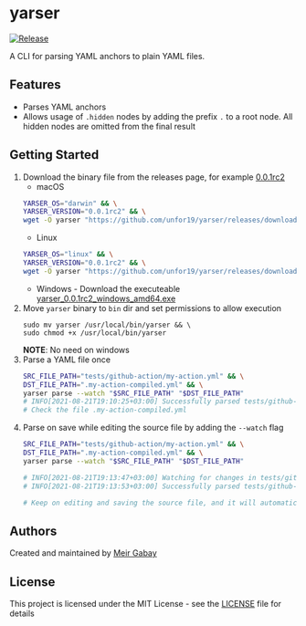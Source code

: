 # yarser

[![Release](https://github.com/unfor19/yarser/actions/workflows/release.yml/badge.svg)](https://github.com/unfor19/yarser/actions/workflows/release.yml)

A CLI for parsing YAML anchors to plain YAML files.

## Features

- Parses YAML anchors
- Allows usage of `.hidden` nodes by adding the prefix `.` to a root node. All hidden nodes are omitted from the final result

## Getting Started

1. Download the binary file from the releases page, for example [0.0.1rc2](https://github.com/unfor19/yarser/releases/tag/0.0.1rc2)
   - macOS
    ```bash
    YARSER_OS="darwin" && \
    YARSER_VERSION="0.0.1rc2" && \
    wget -O yarser "https://github.com/unfor19/yarser/releases/download/${YARSER_VERSION}/${YARSER_VERSION}_${YARSER_OS}_amd64"
    ```
   - Linux
    ```bash
    YARSER_OS="linux" && \
    YARSER_VERSION="0.0.1rc2" && \
    wget -O yarser "https://github.com/unfor19/yarser/releases/download/${YARSER_VERSION}/${YARSER_VERSION}_${YARSER_OS}_amd64"
    ```
   - Windows - Download the executeable [yarser_0.0.1rc2_windows_amd64.exe](https://github.com/unfor19/yarser/releases/download/0.0.1rc2/yarser_0.0.1rc2_windows_amd64.exe)
2. Move `yarser` binary to `bin` dir and set permissions to allow execution
   ```
   sudo mv yarser /usr/local/bin/yarser && \
   sudo chmod +x /usr/local/bin/yarser
   ```
   **NOTE**: No need on windows
3. Parse a YAML file once
   ```bash
   SRC_FILE_PATH="tests/github-action/my-action.yml" && \
   DST_FILE_PATH=".my-action-compiled.yml" && \
   yarser parse --watch "$SRC_FILE_PATH" "$DST_FILE_PATH"   
   # INFO[2021-08-21T19:10:25+03:00] Successfully parsed tests/github-action/my-action.yml to .my-action-compiled.yml
   # Check the file .my-action-compiled.yml
   ```
4. Parse on save while editing the source file by adding the `--watch` flag
   ```bash
   SRC_FILE_PATH="tests/github-action/my-action.yml" && \
   DST_FILE_PATH=".my-action-compiled.yml" && \
   yarser parse --watch "$SRC_FILE_PATH" "$DST_FILE_PATH"
   
   # INFO[2021-08-21T19:13:47+03:00] Watching for changes in tests/github-action/my-action.yml ... 
   # INFO[2021-08-21T19:13:53+03:00] Successfully parsed tests/github-action/my-action.yml to .my-action-compiled.yml
   
   # Keep on editing and saving the source file, and it will automatically parse it
   ```

## Authors

Created and maintained by [Meir Gabay](https://github.com/unfor19)

## License

This project is licensed under the MIT License - see the [LICENSE](https://github.com/unfor19/yarser/blob/master/LICENSE) file for details
